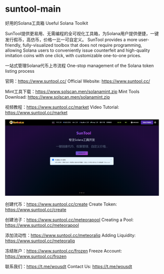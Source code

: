 # suntool-main

好用的Solana工具箱
Useful Solana Toolkit

SunTool提供更易用、无需编程的全可视化工具箱，为Solana用户提供便捷，一键发行假币，高仿币，价格一比一可自定义。
SunTool provides a more user-friendly, fully-visualized toolbox that does not require programming, allowing Solana users to conveniently issue counterfeit and high-quality imitation coins with one click, with customizable one-to-one prices.

一站式管理Solana代币上市流程
One-stop management of the Solana token listing process

官网：https://www.suntool.cc/
Official Website: https://www.suntool.cc/

Mint工具下载：https://www.solscan.men/solanamint.zip
Mint Tools Download: https://www.solscan.men/solanamint.zip

视频教程：https://www.suntool.cc/market
Video Tutorial: https://www.suntool.cc/market

![image](/image/home.jpg)


创建代币：https://www.suntool.cc/create
Create Token: https://www.suntool.cc/create

创建池子：https://www.suntool.cc/meteorapool
Creating a Pool: https://www.suntool.cc/meteorapool

添加流动性：https://www.suntool.cc/meteoraliq
Adding Liquidity: https://www.suntool.cc/meteoraliq

冻结账户：https://www.suntool.cc/frozen
Freeze Account: https://www.suntool.cc/frozen


联系我们：https://t.me/wousdt
Contact Us: https://t.me/wousdt

